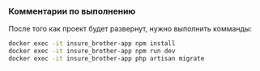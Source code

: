 ### Комментарии по выполнению

После того как проект будет развернут, нужно выполнить комманды: 
```sh
docker exec -it insure_brother-app npm install
docker exec -it insure_brother-app npm run dev
docker exec -it insure_brother-app php artisan migrate
```